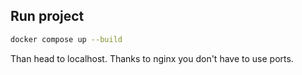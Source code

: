 ## Run project

```bash
docker compose up --build
```

Than head to localhost. Thanks to nginx you don't have to use ports.
